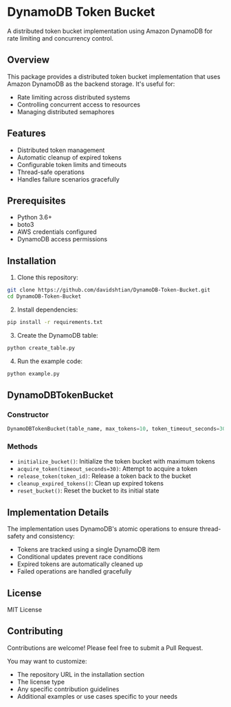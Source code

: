 # DynamoDB Token Bucket

A distributed token bucket implementation using Amazon DynamoDB for rate limiting and concurrency control.

## Overview

This package provides a distributed token bucket implementation that uses Amazon DynamoDB as the backend storage. It's useful for:
- Rate limiting across distributed systems
- Controlling concurrent access to resources
- Managing distributed semaphores

## Features

- Distributed token management
- Automatic cleanup of expired tokens
- Configurable token limits and timeouts
- Thread-safe operations
- Handles failure scenarios gracefully

## Prerequisites

- Python 3.6+
- boto3
- AWS credentials configured
- DynamoDB access permissions

## Installation

1. Clone this repository:
```bash
git clone https://github.com/davidshtian/DynamoDB-Token-Bucket.git
cd DynamoDB-Token-Bucket
```

2. Install dependencies:
```bash
pip install -r requirements.txt
```

3. Create the DynamoDB table:
```bash
python create_table.py
```

4. Run the example code:
```bash
python example.py
```

## DynamoDBTokenBucket

### Constructor
```python
DynamoDBTokenBucket(table_name, max_tokens=10, token_timeout_seconds=300)
```

### Methods

- `initialize_bucket()`: Initialize the token bucket with maximum tokens
- `acquire_token(timeout_seconds=30)`: Attempt to acquire a token
- `release_token(token_id)`: Release a token back to the bucket
- `cleanup_expired_tokens()`: Clean up expired tokens
- `reset_bucket()`: Reset the bucket to its initial state

## Implementation Details

The implementation uses DynamoDB's atomic operations to ensure thread-safety and consistency:
- Tokens are tracked using a single DynamoDB item
- Conditional updates prevent race conditions
- Expired tokens are automatically cleaned up
- Failed operations are handled gracefully

## License

MIT License

## Contributing

Contributions are welcome! Please feel free to submit a Pull Request.

You may want to customize:
- The repository URL in the installation section
- The license type
- Any specific contribution guidelines
- Additional examples or use cases specific to your needs
